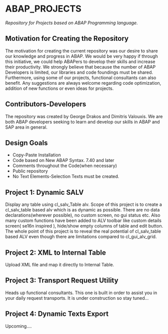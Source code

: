 # ABAP_PROJECTS

*Repository for Projects based on ABAP Programming language.*

## Motivation for Creating the Repository

The motivation for creating the current repository was our desire to share our knowledge and progress in ABAP.
We would be very happy if through this initiative, we could help ABAPers to develop their skills and increase their productivity.
We strongly believe that because the number of ABAP Developers is limited, our libraries and code foundings must be shared. 
Furthermore, using some of our projects, functional consultants can also benefit.
Any suggestions are always welcome regarding code optimization, addition of new functions or even ideas for projects.

## Contributors-Developers

The repository was created by George Drakos and Dimitris Valouxis. We are both ABAP developers 
seeking to learn and develop our skills in ABAP and SAP area in general. 

## Design Goals

* Copy-Paste Installation
* Code based on New ABAP Syntax. 7.40 and later
* Comments throughout the Code(when necessary)
* Public repository
* No Text Elements-Selection Texts must be created.

## Project 1: Dynamic SALV

Display any table using cl_salv_Table alv. Scope of this project is to create a cl_salv_table based alv which is
as dynamic as possible. There are no data declarations(wherever possible), no custom screen, no gui status etc.
Also many custom functions have been added to ALV toolbar like custom details screen( se16n inspired ), 
hide/show empty columns of table and edit button. The whole point of this project is to reveal the real potential of 
cl_salv_table based ALV even though there are limitations compared to cl_gui_alv_grid.

## Project 2: XML to Internal Table

Upload XML file and map it directly to Internal Table.

## Project 3: Transport Request Utility

Heads up functional consultants. This one is built in order to assist you in your daily request transports.
It is under construction so stay tuned...

## Project 4: Dynamic Texts Export

Upcoming....
